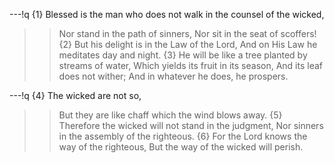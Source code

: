 ---!q
{1} Blessed is the man who does not walk in the counsel of the wicked,
>> Nor stand in the path of sinners,
>> Nor sit in the seat of scoffers!
{2} But his delight is in the Law of the Lord,
>> And on His Law he meditates day and night.
{3} He will be like a tree planted by streams of water,
>> Which yields its fruit in its season,
And its leaf does not wither;
>> And in whatever he does, he prospers.

---!q
{4} The wicked are not so,
>> But they are like chaff which the wind blows away.
{5} Therefore the wicked will not stand in the judgment,
>> Nor sinners in the assembly of the righteous.
{6} For the Lord knows the way of the righteous,
>> But the way of the wicked will perish.